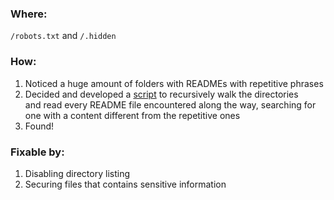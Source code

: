 ### Where:

`/robots.txt` and `/.hidden`

### How:

1. Noticed a huge amount of folders with READMEs with repetitive phrases
2. Decided and developed a [script](https://github.com/Kuninoto/42_darkly/blob/master/unknown7/Resource/explore.py) to recursively walk the directories  
   and read every README file encountered along the way, searching for one with a content different from the repetitive ones
3. Found!

### Fixable by:

1. Disabling directory listing
2. Securing files that contains sensitive information

